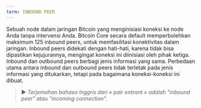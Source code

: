 ```yaml
---
term: INBOUND PEER
---
```


Sebuah node dalam jaringan Bitcoin yang menginisiasi koneksi ke node Anda tanpa intervensi Anda. Bitcoin Core secara default memperbolehkan maksimum 125 inbound peers, untuk memfasilitasi konektivitas dalam jaringan. Inbound peers didekati dengan hati-hati, karena tidak bisa dipastikan kejujurannya, mengingat koneksi ini diinisiasi oleh pihak ketiga. Inbound dan outbound peers berbagi jenis informasi yang sama. Perbedaan utama antara inbound dan outbound peers tidak terletak pada jenis informasi yang ditukarkan, tetapi pada bagaimana koneksi-koneksi ini dibuat.

> ► *Terjemahan bahasa Inggris dari « pair entrant » adalah "inbound peer" atau "incoming connection".*